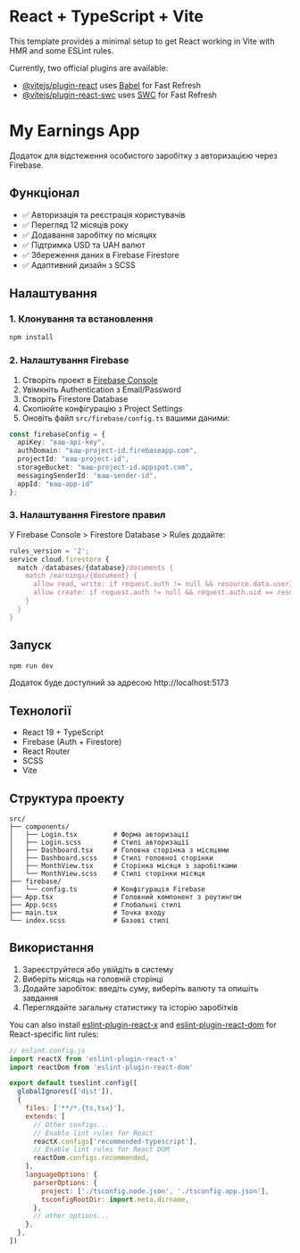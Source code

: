 # React + TypeScript + Vite

This template provides a minimal setup to get React working in Vite with HMR and some ESLint rules.

Currently, two official plugins are available:

- [@vitejs/plugin-react](https://github.com/vitejs/vite-plugin-react/blob/main/packages/plugin-react) uses [Babel](https://babeljs.io/) for Fast Refresh
- [@vitejs/plugin-react-swc](https://github.com/vitejs/vite-plugin-react/blob/main/packages/plugin-react-swc) uses [SWC](https://swc.rs/) for Fast Refresh

# My Earnings App

Додаток для відстеження особистого заробітку з авторизацією через Firebase.

## Функціонал

- ✅ Авторизація та реєстрація користувачів
- ✅ Перегляд 12 місяців року
- ✅ Додавання заробітку по місяцях
- ✅ Підтримка USD та UAH валют
- ✅ Збереження даних в Firebase Firestore
- ✅ Адаптивний дизайн з SCSS

## Налаштування

### 1. Клонування та встановлення

```bash
npm install
```

### 2. Налаштування Firebase

1. Створіть проект в [Firebase Console](https://console.firebase.google.com/)
2. Увімкніть Authentication з Email/Password
3. Створіть Firestore Database
4. Скопіюйте конфігурацію з Project Settings
5. Оновіть файл `src/firebase/config.ts` вашими даними:

```typescript
const firebaseConfig = {
  apiKey: "ваш-api-key",
  authDomain: "ваш-project-id.firebaseapp.com",
  projectId: "ваш-project-id",
  storageBucket: "ваш-project-id.appspot.com",
  messagingSenderId: "ваш-sender-id",
  appId: "ваш-app-id"
};
```

### 3. Налаштування Firestore правил

У Firebase Console > Firestore Database > Rules додайте:

```javascript
rules_version = '2';
service cloud.firestore {
  match /databases/{database}/documents {
    match /earnings/{document} {
      allow read, write: if request.auth != null && resource.data.userId == request.auth.uid;
      allow create: if request.auth != null && request.auth.uid == resource.data.userId;
    }
  }
}
```

## Запуск

```bash
npm run dev
```

Додаток буде доступний за адресою http://localhost:5173

## Технології

- React 19 + TypeScript
- Firebase (Auth + Firestore)
- React Router
- SCSS
- Vite

## Структура проекту

```
src/
├── components/
│   ├── Login.tsx         # Форма авторизації
│   ├── Login.scss        # Стилі авторизації
│   ├── Dashboard.tsx     # Головна сторінка з місяцями
│   ├── Dashboard.scss    # Стилі головної сторінки
│   ├── MonthView.tsx     # Сторінка місяця з заробітками
│   └── MonthView.scss    # Стилі сторінки місяця
├── firebase/
│   └── config.ts         # Конфігурація Firebase
├── App.tsx               # Головний компонент з роутингом
├── App.scss              # Глобальні стилі
├── main.tsx              # Точка входу
└── index.scss            # Базові стилі
```

## Використання

1. Зареєструйтеся або увійдіть в систему
2. Виберіть місяць на головній сторінці
3. Додайте заробіток: введіть суму, виберіть валюту та опишіть завдання
4. Переглядайте загальну статистику та історію заробітків

You can also install [eslint-plugin-react-x](https://github.com/Rel1cx/eslint-react/tree/main/packages/plugins/eslint-plugin-react-x) and [eslint-plugin-react-dom](https://github.com/Rel1cx/eslint-react/tree/main/packages/plugins/eslint-plugin-react-dom) for React-specific lint rules:

```js
// eslint.config.js
import reactX from 'eslint-plugin-react-x'
import reactDom from 'eslint-plugin-react-dom'

export default tseslint.config([
  globalIgnores(['dist']),
  {
    files: ['**/*.{ts,tsx}'],
    extends: [
      // Other configs...
      // Enable lint rules for React
      reactX.configs['recommended-typescript'],
      // Enable lint rules for React DOM
      reactDom.configs.recommended,
    ],
    languageOptions: {
      parserOptions: {
        project: ['./tsconfig.node.json', './tsconfig.app.json'],
        tsconfigRootDir: import.meta.dirname,
      },
      // other options...
    },
  },
])
```

